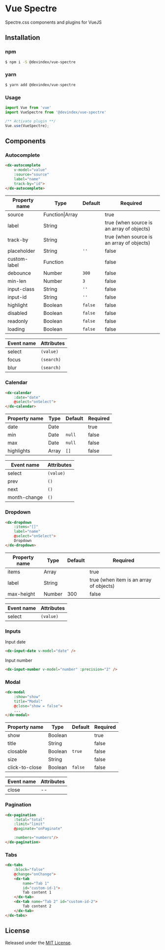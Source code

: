 # Vue Spectre
Spectre.css components and plugins for VueJS

## Installation

### npm

```bash
$ npm i -S @devindex/vue-spectre
```
  
### yarn

```bash
$ yarn add @devindex/vue-spectre
```

### Usage

```javascript
import Vue from 'vue'
import VueSpectre from '@devindex/vue-spectre'

/** Activate plugin **/
Vue.use(VueSpectre);
```

## Components

### Autocomplete

```html
<dx-autocomplete
    v-model="value"
    :source="source"
    label="name"
    track-by="id">
</dx-autocomplete>
```

| Property name | Type | Default | Required |
| ------------- | ---- | ------- | -------- |
| source | Function\|Array |  | true |
| label | String |  | true (when source is an array of objects) |
| track-by | String | | true (when source is an array of objects) |
| placeholder | String | `''` | false |
| custom-label | Function |  | false |
| debounce | Number | `300` | false |
| min-len | Number | `3` | false |
| input-class | String | `''` | false |
| input-id | String | `''` | false |
| highlight | Boolean | `false` | false |
| disabled | Boolean | `false` | false |
| readonly | Boolean | `false` | false |
| loading | Boolean | `false` | false |

| Event name | Attributes |
| ---------- | ------ |
| select | `(value)` |
| focus | `(search)` |
| blur | `(search)` |

### Calendar

```html
<dx-calendar
    :date="date"
    @select="onSelect">
</dx-calendar>
```

| Property name | Type | Default | Required |
| ------------- | ---- | ------- | -------- |
| date | Date |  | true |
| min | Date | `null` | false |
| max | Date | `null` | false |
| highlights | Array | `[]` | false |

| Event name | Attributes |
| ---------- | ------ |
| select | `(value)` |
| prev | `()` |
| next | `()` |
| month-change | `()` |

### Dropdown

```html
<dx-dropdown
    :items="[]"
    label="name"
    @select="onSelect">
    Dropdown
</dx-dropdown>
```

| Property name | Type | Default | Required |
| ------------- | ---- | ------- | -------- |
| items | Array |  | true |
| label | String |  | true (when item is an array of objects) |
| max-height | Number | 300 | false |

| Event name | Attributes |
| ---------- | ------ |
| select | `(value)` |

### Inputs

Input date
```html
<dx-input-date v-model="date" />
```

Input number
```html
<dx-input-number v-model="number" :precision="2" />
```

### Modal

```html
<dx-modal
    :show="show"
    title="Modal"
    @close="show = false">
    ...
</dx-modal>
```

| Property name | Type | Default | Required |
| ------------- | ---- | ------- | -------- |
| show | Boolean |  | true |
| title | String |  | false |
| closable | Boolean | `true` | false |
| size | String |  | false |
| click-to-close | Boolean | `false` | false |

| Event name | Attributes |
| ---------- | ------ |
| close | -- |

### Pagination

```html
<dx-pagination
    :total="total"
    :limit="limit"
    @paginate="onPaginate"

    :numbers="numbers"/>
</dx-pagination>
```

### Tabs

```html
<dx-tabs 
    :block="false" 
    @change="onChange">
    <dx-tab 
        name="Tab 1"
        id="custom-id-1">
        Tab content 1
    </dx-tab>
    <dx-tab name="Tab 2" id="custom-id-2">
        Tab content 2
    </dx-tab>
</dx-tabs>
```

## License

Released under the [MIT License](./LICENSE).
